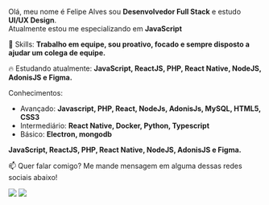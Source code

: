 
<p align="left">
  Olá, meu nome é Felipe Alves sou <strong>Desenvolvedor Full Stack</strong> e estudo <strong>UI/UX Design</strong>.<br>
  Atualmente estou me especializando em <strong>JavaScript</strong>
</p>

<p align="left">
  🚀 Skills: <strong>Trabalho em equipe, sou proativo, focado e sempre disposto a ajudar um colega de equipe.</strong>
</p>

<p align="left">
  🔥 Estudando atualmente: <strong>JavaScript, ReactJS, PHP, React Native, NodeJS, AdonisJS e Figma.</strong>
</p>

<p align="left">
  Conhecimentos: 
  <ul>
    <li>Avançado: <strong>Javascript, PHP, React, NodeJs, AdonisJs, MySQL, HTML5, CSS3</strong></li>
    <li>Intermediário: <strong>React Native, Docker, Python, Typescript</strong></li>
    <li>Básico: <strong>Electron, mongodb</strong></li>
  </ul>
  <strong>JavaScript, ReactJS, PHP, React Native, NodeJS, AdonisJS e Figma.</strong>
</p>

<p align="left">
📫  Quer falar comigo? Me mande mensagem em alguma dessas redes sociais abaixo!
</p>

<p align="left">
<a href="mailto:felip.garciaalves@gmail.com" alt="Gmail">
<img src="https://img.shields.io/badge/-felip.garciaalves@gmail.com-e34c41?style=flat-square&labelColor=e34c41&logo=gmail&logoCo" /></a>
  
<a href="https://www.linkedin.com/in/felipe-garcia-alves-a793281b2/" alt="Linkedin">
<img src="https://img.shields.io/badge/-Felipe%20Alves-blue?style=flat-square&logo=Linkedin&logoColor=white&link=https://www.linkedin.com/in/felipe-garcia-alves-a793281b2" /></a>
 
 </p>

 
